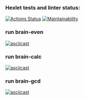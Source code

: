 ### Hexlet tests and linter status:
[![Actions Status](https://github.com/Alexandr221994/python-project-49/workflows/hexlet-check/badge.svg)](https://github.com/Alexandr221994/python-project-49/actions)
[![Maintainability](https://api.codeclimate.com/v1/badges/235abf1b20e6271ac8dd/maintainability)](https://codeclimate.com/github/Alexandr221994/python-project-49/maintainability)  
### run brain-even  
[![asciicast](https://asciinema.org/a/TirAzWJ1ibbMw5nMPvWr8E7PE.svg)](https://asciinema.org/a/TirAzWJ1ibbMw5nMPvWr8E7PE)  
### run brain-calc  
[![asciicast](https://asciinema.org/a/J1G7JDNLRSGHYJPjqDezlCyBc.svg)](https://asciinema.org/a/J1G7JDNLRSGHYJPjqDezlCyBc)  
### run brain-gcd  
[![asciicast](https://asciinema.org/a/J57rO9RTeV3N0GtNdqEeAtYnl.svg)](https://asciinema.org/a/J57rO9RTeV3N0GtNdqEeAtYnl)
